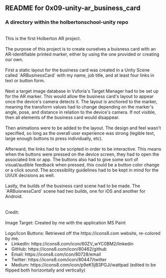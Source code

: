 ## README for 0x09-unity-ar_business_card ##
### A directory within the holbertonschool-unity repo ###
<br>
This is the first Holberton AR project.
<br><br>
The purpose of this project is to create ourselves a buisness card with an AR-identifiable printed marker, either by using the one provided or creating our own.
<br><br>
First a static layout for the business card was created in a Unity Scene called `ARBusinessCard` with my name, job title, and at least four links in text or button form.
<br><br>
Next a target image database in Vuforia's Target Manager had to be set up for the AR marker. This would allow the business card's layout to appear once the device's camera detects it. The layout is anchored to the marker, meaning the transform values had to change depending on the marker's angle, pose, and distance in relation to the device's camera. If not visible, then all elements of the business card would disappear.
<br><br>
Then animations were to be added to the layout. The design and feel wasn't specified, so long as the overall user experience was strong (legible text, large enough buttons to press individually, etc).
<br><br>
Afterward, the links had to be scripted in order to be interactive. This means when the buttons were pressed on the device screen, they had to open the associated link or app. The buttons also had to give some sort of visual/audible feedback when pressed, this could be a button color change or a click sound. The accessibility guidelines had to be kept in mind for the UI/UX decisions as well.
<br><br>
Lastly, the builds of the business card scene had to be made. The `ARBuisnessCard` scene had two builds, one for iOS and another for Android.
<br><br><br>
Credit:
<br><br>
Image Target: Created by me with the application MS Paint
<br><br>
Logo/Icon Buttons: Retrieved off the https://icons8.com website, re-colored by me.
<li>LinkedIn: https://icons8.com/icon/60ZV_wYC0BM2/linkedin</li>
<li>GitHub: https://icons8.com/icon/80462/github</li>
<li>Email: https://icons8.com/icon/80728/email</li>
<li>Twitter: https://icons8.com/icon/80447/twitter</li>
<li>Medium: https://icons8.com/icon/p9eK5jB3PGJi/wattpad (edited to be flipped both horizontally and vertically)</li>
